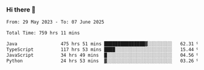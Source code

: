 ### Hi there 👋

<!--START_SECTION:waka-->

```txt
From: 29 May 2023 - To: 07 June 2025

Total Time: 759 hrs 11 mins

Java                475 hrs 51 mins ███████████████▓░░░░░░░░░   62.31 %
TypeScript          117 hrs 53 mins ████░░░░░░░░░░░░░░░░░░░░░   15.44 %
JavaScript          34 hrs 49 mins  █░░░░░░░░░░░░░░░░░░░░░░░░   04.56 %
Python              24 hrs 53 mins  ▓░░░░░░░░░░░░░░░░░░░░░░░░   03.26 %
```

<!--END_SECTION:waka-->
<!--
**the-beef-calculator/the-beef-calculator** is a ✨ _special_ ✨ repository because its `README.md` (this file) appears on your GitHub profile.

Here are some ideas to get you started:

- 🔭 I’m currently working on ...
- 🌱 I’m currently learning ...
- 👯 I’m looking to collaborate on ...
- 🤔 I’m looking for help with ...
- 💬 Ask me about ...
- 📫 How to reach me: ...
- 😄 Pronouns: ...
- ⚡ Fun fact: ...
-->
